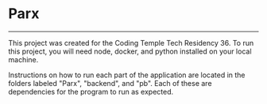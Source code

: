 # Parx

---

This project was created for the Coding Temple Tech Residency 36. To run this project, you will need node, docker, and python installed on your local machine.

Instructions on how to run each part of the application are located in the folders labeled "Parx", "backend", and "pb". Each of these are dependencies for the program to run as expected.
